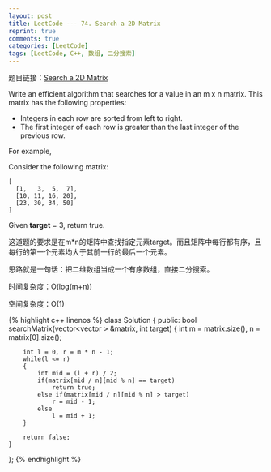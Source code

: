 ```yaml
---
layout: post
title: LeetCode --- 74. Search a 2D Matrix
reprint: true
comments: true
categories: [LeetCode]
tags: [LeetCode, C++, 数组, 二分搜索]
---
```



题目链接：[Search a 2D Matrix](https://oj.leetcode.com/problems/search-a-2d-matrix/ ) 

Write an efficient algorithm that searches for a value in an m x n matrix. This matrix has the following properties: 

* Integers in each row are sorted from left to right. 
* The first integer of each row is greater than the last integer of the previous row. 

For example, 

Consider the following matrix: 

    [ 
      [1,   3,  5,  7], 
      [10, 11, 16, 20], 
      [23, 30, 34, 50] 
    ] 

Given **target** = 3, return true. 

这道题的要求是在m*n的矩阵中查找指定元素target。而且矩阵中每行都有序，且每行的第一个元素均大于其前一行的最后一个元素。

思路就是一句话：把二维数组当成一个有序数组，直接二分搜索。

时间复杂度：O(log(m+n))

空间复杂度：O(1)

{% highlight c++ linenos %}
class Solution
{
public:
    bool searchMatrix(vector<vector<int> > &matrix, int target)
    {
        int m = matrix.size(), n = matrix[0].size();
        
        int l = 0, r = m * n - 1;
        while(l <= r)
        {
            int mid = (l + r) / 2;
            if(matrix[mid / n][mid % n] == target)
                return true;
            else if(matrix[mid / n][mid % n] > target)
                r = mid - 1;
            else
                l = mid + 1;
        }
        
        return false;
    }
};
{% endhighlight %}
